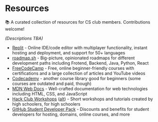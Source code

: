# Resources
📚 A curated collection of resources for CS club members. Contributions welcome!

_(Descriptions TBA)_
- [Replit](https://replit.com/) - Online IDE/code editor with multiplayer functionality, instant hosting and deployment, and support for 50+ languages
- [roadmap.sh](https://roadmap.sh/) - Big-picture, opinionated roadmaps for different development paths including Frotend, Backend, Java, Python, React
- [FreeCodeCamp](http://freecodecamp.org/) - Free, online beginner-friendly courses with certifications and a large collection of articles and YouTube videos
- [Codecademy](https://www.codecademy.com/) - another course library good for beginners (some courses are outdated and paid, though)
- [MDN Web Docs](https://developer.mozilla.org/en-US/) - Well-crafted documentation for web technologies including HTML, CSS, and JavaScript
- [Hack Club Workshops](http://workshops.hackclub.com/) ([alt](https://workshops.bulckcah.com/)) - Short workshops and tutorials created by high schoolers, for high schoolers
- [GitHub Student Developer Pack](https://education.github.com/pack) - Discounts and benefits for student developers for hosting, domains, online courses, and more